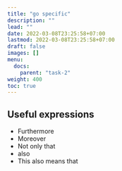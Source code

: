 ```yaml
---
title: "go specific"
description: ""
lead: ""
date: 2022-03-08T23:25:58+07:00
lastmod: 2022-03-08T23:25:58+07:00
draft: false
images: []
menu:
  docs:
    parent: "task-2"
weight: 400
toc: true
---
```


## Useful expressions

- Furthermore
- Moreover
- Not only that
- also
- This also means that